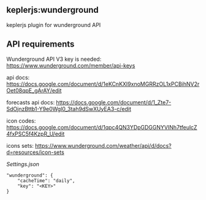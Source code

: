 ## keplerjs:wunderground

keplerjs plugin for wunderground API

## API requirements

Wunderground API V3 key is needed:
https://www.wunderground.com/member/api-keys

api docs:
https://docs.google.com/document/d/1eKCnKXI9xnoMGRRzOL1xPCBihNV2rOet08qpE_gArAY/edit

forecasts api docs:
https://docs.google.com/document/d/1_Zte7-SdOjnzBttb1-Y9e0Wgl0_3tah9dSwXUyEA3-c/edit

icon codes:
https://docs.google.com/document/d/1qpc4QN3YDpGDGGNYVINh7tfeulcZ4fxPSC5f4KzpR_U/edit

icons sets:
https://www.wunderground.com/weather/api/d/docs?d=resources/icon-sets

*Settings.json*
```
"wunderground": {
	"cacheTime": "daily",
    "key": "<KEY>"
}
```